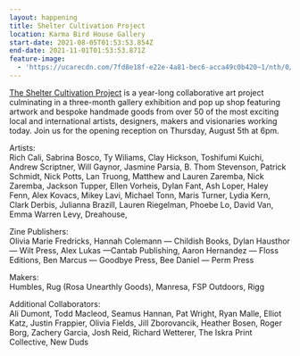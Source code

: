 ```yaml
---
layout: happening
title: Shelter Cultivation Project
location: Karma Bird House Gallery
start-date: 2021-08-05T01:53:53.854Z
end-date: 2021-11-01T01:53:53.871Z
feature-image:
  - 'https://ucarecdn.com/7fd8e18f-e22e-4a81-bec6-acca49c0b420~1/nth/0/'
---
```

[The Shelter Cultivation Project](https://sheltercultivationproject.com/project-1) is a year-long collaborative art project culminating in a three-month gallery exhibition and pop up shop featuring artwork and bespoke handmade goods from over 50 of the most exciting local and international artists, designers, makers and visionaries working today. Join us for the opening reception on Thursday, August 5th at 6pm.

Artists: \
Rich Cali, Sabrina Bosco, Ty Wiliams, Clay Hickson, Toshifumi Kuichi, Andrew Scriptner, Will Gaynor, Jasmine Parsia, B. Thom Stevenson, Patrick Schmidt, Nick Potts, Lan Truong, Matthew and Lauren Zaremba, Nick Zaremba, Jackson Tupper, Ellen Vorheis, Dylan Fant, Ash Loper, Haley Fenn, Alex Kovacs, Mikey Lavi, Michael Tonn, Maris Turner, Lydia Kern, Clark Derbis, Julianna Brazill, Lauren Riegelman, Phoebe Lo, David Van, Emma Warren Levy, Dreahouse,

Zine Publishers:\
Olivia Marie Fredricks, Hannah Colemann — Childish Books, Dylan Hausthor — Wilt Press, Alex Lukas —Cantab Publishing, Aaron Hernandez — Floss Editions, Ben Marcus — Goodbye Press, Bee Daniel — Perm Press

Makers:\
Humbles, Rug (Rosa Unearthly Goods), Manresa, FSP Outdoors, Rigg

Additional Collaborators:\
Ali Dumont, Todd Macleod, Seamus Hannan, Pat Wright, Ryan Malle, Elliot Katz, Justin Frappier, Olivia Fields, Jill Zborovancik, Heather Bosen, Roger Borg, Zachery Garcia, Josh Reid, Richard Wetterer, The Iskra Print Collective, New Duds
